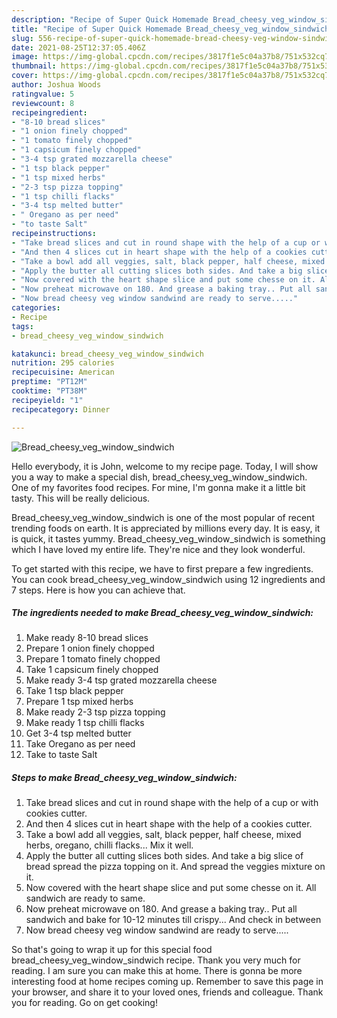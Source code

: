 ```yaml
---
description: "Recipe of Super Quick Homemade Bread_cheesy_veg_window_sindwich"
title: "Recipe of Super Quick Homemade Bread_cheesy_veg_window_sindwich"
slug: 556-recipe-of-super-quick-homemade-bread-cheesy-veg-window-sindwich
date: 2021-08-25T12:37:05.406Z
image: https://img-global.cpcdn.com/recipes/3817f1e5c04a37b8/751x532cq70/bread_cheesy_veg_window_sindwich-recipe-main-photo.jpg
thumbnail: https://img-global.cpcdn.com/recipes/3817f1e5c04a37b8/751x532cq70/bread_cheesy_veg_window_sindwich-recipe-main-photo.jpg
cover: https://img-global.cpcdn.com/recipes/3817f1e5c04a37b8/751x532cq70/bread_cheesy_veg_window_sindwich-recipe-main-photo.jpg
author: Joshua Woods
ratingvalue: 5
reviewcount: 8
recipeingredient:
- "8-10 bread slices"
- "1 onion finely chopped"
- "1 tomato finely chopped"
- "1 capsicum finely chopped"
- "3-4 tsp grated mozzarella cheese"
- "1 tsp black pepper"
- "1 tsp mixed herbs"
- "2-3 tsp pizza topping"
- "1 tsp chilli flacks"
- "3-4 tsp melted butter"
- " Oregano as per need"
- "to taste Salt"
recipeinstructions:
- "Take bread slices and cut in round shape with the help of a cup or with cookies cutter."
- "And then 4 slices cut in heart shape with the help of a cookies cutter."
- "Take a bowl add all veggies, salt, black pepper, half cheese, mixed herbs, oregano, chilli flacks... Mix it well."
- "Apply the butter all cutting slices both sides. And take a big slice of bread spread the pizza topping on it. And spread the veggies mixture on it."
- "Now covered with the heart shape slice and put some chesse on it. All sandwich are ready to same."
- "Now preheat microwave on 180. And grease a baking tray.. Put all sandwich and bake for 10-12 minutes till crispy... And check in between"
- "Now bread cheesy veg window sandwind are ready to serve....."
categories:
- Recipe
tags:
- bread_cheesy_veg_window_sindwich

katakunci: bread_cheesy_veg_window_sindwich 
nutrition: 295 calories
recipecuisine: American
preptime: "PT12M"
cooktime: "PT38M"
recipeyield: "1"
recipecategory: Dinner

---
```



![Bread_cheesy_veg_window_sindwich](https://img-global.cpcdn.com/recipes/3817f1e5c04a37b8/751x532cq70/bread_cheesy_veg_window_sindwich-recipe-main-photo.jpg)

Hello everybody, it is John, welcome to my recipe page. Today, I will show you a way to make a special dish, bread_cheesy_veg_window_sindwich. One of my favorites food recipes. For mine, I'm gonna make it a little bit tasty. This will be really delicious.

Bread_cheesy_veg_window_sindwich is one of the most popular of recent trending foods on earth. It is appreciated by millions every day. It is easy, it is quick, it tastes yummy. Bread_cheesy_veg_window_sindwich is something which I have loved my entire life. They're nice and they look wonderful.




To get started with this recipe, we have to first prepare a few ingredients. You can cook bread_cheesy_veg_window_sindwich using 12 ingredients and 7 steps. Here is how you can achieve that.

<!--inarticleads1-->

##### The ingredients needed to make Bread_cheesy_veg_window_sindwich:

1. Make ready 8-10 bread slices
1. Prepare 1 onion finely chopped
1. Prepare 1 tomato finely chopped
1. Take 1 capsicum finely chopped
1. Make ready 3-4 tsp grated mozzarella cheese
1. Take 1 tsp black pepper
1. Prepare 1 tsp mixed herbs
1. Make ready 2-3 tsp pizza topping
1. Make ready 1 tsp chilli flacks
1. Get 3-4 tsp melted butter
1. Take  Oregano as per need
1. Take to taste Salt




<!--inarticleads2-->

##### Steps to make Bread_cheesy_veg_window_sindwich:

1. Take bread slices and cut in round shape with the help of a cup or with cookies cutter.
1. And then 4 slices cut in heart shape with the help of a cookies cutter.
1. Take a bowl add all veggies, salt, black pepper, half cheese, mixed herbs, oregano, chilli flacks... Mix it well.
1. Apply the butter all cutting slices both sides. And take a big slice of bread spread the pizza topping on it. And spread the veggies mixture on it.
1. Now covered with the heart shape slice and put some chesse on it. All sandwich are ready to same.
1. Now preheat microwave on 180. And grease a baking tray.. Put all sandwich and bake for 10-12 minutes till crispy... And check in between
1. Now bread cheesy veg window sandwind are ready to serve.....




So that's going to wrap it up for this special food bread_cheesy_veg_window_sindwich recipe. Thank you very much for reading. I am sure you can make this at home. There is gonna be more interesting food at home recipes coming up. Remember to save this page in your browser, and share it to your loved ones, friends and colleague. Thank you for reading. Go on get cooking!

